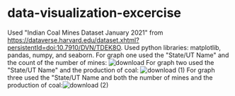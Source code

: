 # data-visualization-excercise
Used "Indian Coal Mines Dataset January 2021" from https://dataverse.harvard.edu/dataset.xhtml?persistentId=doi:10.7910/DVN/TDEK8O. Used python libraries: matplotlib, pandas, numpy, and seaborn.
For graph one used the "State/UT Name" and the count of the number of mines:
![download](https://user-images.githubusercontent.com/37349912/123590469-8a993380-d79f-11eb-8064-2cd8792e8954.png)
For graph two used the "State/UT Name" and the production of coal:
![download (1)](https://user-images.githubusercontent.com/37349912/123590702-d6e47380-d79f-11eb-9b8d-ef1c3de30932.png)
For graph three used the "State/UT Name and both the number of mines and the production of coal:![download (2)](https://user-images.githubusercontent.com/37349912/123590769-f1b6e800-d79f-11eb-9b6f-607139858e63.png)

